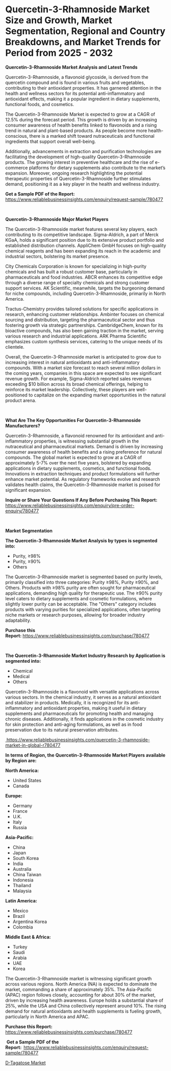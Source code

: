 <p><h1>Quercetin-3-Rhamnoside Market Size and Growth, Market Segmentation, Regional and Country Breakdowns, and Market Trends for Period from 2025 -  2032</h1></p><p><strong>Quercetin-3-Rhamnoside Market Analysis and Latest Trends</strong></p>
<p><p>Quercetin-3-Rhamnoside, a flavonoid glycoside, is derived from the quercetin compound and is found in various fruits and vegetables, contributing to their antioxidant properties. It has garnered attention in the health and wellness sectors for its potential anti-inflammatory and antioxidant effects, making it a popular ingredient in dietary supplements, functional foods, and cosmetics.</p><p>The Quercetin-3-Rhamnoside Market is expected to grow at a CAGR of 12.5% during the forecast period. This growth is driven by an increasing consumer awareness of health benefits linked to flavonoids and a rising trend in natural and plant-based products. As people become more health-conscious, there is a marked shift toward nutraceuticals and functional ingredients that support overall well-being.</p><p>Additionally, advancements in extraction and purification technologies are facilitating the development of high-quality Quercetin-3-Rhamnoside products. The growing interest in preventive healthcare and the rise of e-commerce platforms for dietary supplements also contribute to the market’s expansion. Moreover, ongoing research highlighting the potential therapeutic properties of Quercetin-3-Rhamnoside further stimulates demand, positioning it as a key player in the health and wellness industry.</p></p>
<p><strong>Get a Sample PDF of the Report:&nbsp;</strong> <a href="https://www.reliablebusinessinsights.com/enquiry/request-sample/780477?utm_campaign=2534&utm_medium=2&utm_source=Github&utm_content=ia&utm_term=26032025&utm_id=quercetin-3-rhamnoside">https://www.reliablebusinessinsights.com/enquiry/request-sample/780477</a></p>
<p>&nbsp;</p>
<p><strong>Quercetin-3-Rhamnoside Major Market Players</strong></p>
<p><p>The Quercetin-3-Rhamnoside market features several key players, each contributing to its competitive landscape. Sigma-Aldrich, a part of Merck KGaA, holds a significant position due to its extensive product portfolio and established distribution channels. AppliChem GmbH focuses on high-quality chemical reagents and has been expanding its reach in the academic and industrial sectors, bolstering its market presence.</p><p>City Chemicals Corporation is known for specializing in high-purity chemicals and has built a robust customer base, particularly in pharmaceuticals and food industries. ABCR enhances its competitive edge through a diverse range of specialty chemicals and strong customer support services. AK Scientific, meanwhile, targets the burgeoning demand for niche compounds, including Quercetin-3-Rhamnoside, primarily in North America.</p><p>Tractus-Chemistry provides tailored solutions for specific applications in research, enhancing customer relationships. Ambinter focuses on chemical sourcing and distribution, targeting the pharmaceutical sector and thus fostering growth via strategic partnerships. CambridgeChem, known for its bioactive compounds, has also been gaining traction in the market, serving various research and industrial applications. ARK Pharma Scientific emphasizes custom synthesis services, catering to the unique needs of its clientele.</p><p>Overall, the Quercetin-3-Rhamnoside market is anticipated to grow due to increasing interest in natural antioxidants and anti-inflammatory compounds. With a market size forecast to reach several million dollars in the coming years, companies in this space are expected to see significant revenue growth. For example, Sigma-Aldrich reported sales revenues exceeding $10 billion across its broad chemical offerings, helping to reinforce its market leadership. Collectively, these players are well-positioned to capitalize on the expanding market opportunities in the natural product arena.</p></p>
<p>&nbsp;</p>
<p><strong>What Are The Key Opportunities For Quercetin-3-Rhamnoside Manufacturers?</strong></p>
<p><p>Quercetin-3-Rhamnoside, a flavonoid renowned for its antioxidant and anti-inflammatory properties, is witnessing substantial growth in the nutraceutical and pharmaceutical markets. Demand is driven by increasing consumer awareness of health benefits and a rising preference for natural compounds. The global market is expected to grow at a CAGR of approximately 5-7% over the next five years, bolstered by expanding applications in dietary supplements, cosmetics, and functional foods. Innovations in extraction techniques and product formulations will further enhance market potential. As regulatory frameworks evolve and research validates health claims, the Quercetin-3-Rhamnoside market is poised for significant expansion.</p></p>
<p><strong>Inquire or Share Your Questions If Any Before Purchasing This Report:</strong> <a href="https://www.reliablebusinessinsights.com/enquiry/pre-order-enquiry/780477?utm_campaign=2534&utm_medium=2&utm_source=Github&utm_content=ia&utm_term=26032025&utm_id=quercetin-3-rhamnoside">https://www.reliablebusinessinsights.com/enquiry/pre-order-enquiry/780477</a></p>
<p>&nbsp;</p>
<p><strong>Market Segmentation</strong></p>
<p><strong>The Quercetin-3-Rhamnoside Market Analysis by types is segmented into:</strong></p>
<p><ul><li>Purity, ≥98%</li><li>Purity, ≥90%</li><li>Others</li></ul></p>
<p><p>The Quercetin-3-Rhamnoside market is segmented based on purity levels, primarily classified into three categories: Purity ≥98%, Purity ≥90%, and Others. Products with ≥98% purity are often sought for pharmaceutical applications, demanding high quality for therapeutic use. The ≥90% purity level caters to dietary supplements and cosmetic formulations, where slightly lower purity can be acceptable. The "Others" category includes products with varying purities for specialized applications, often targeting niche markets or research purposes, allowing for broader industry adaptability.</p></p>
<p><strong>Purchase this Report:&nbsp;</strong><a href="https://www.reliablebusinessinsights.com/purchase/780477?utm_campaign=2534&utm_medium=2&utm_source=Github&utm_content=ia&utm_term=26032025&utm_id=quercetin-3-rhamnoside">https://www.reliablebusinessinsights.com/purchase/780477</a></p>
<p>&nbsp;</p>
<p><strong>The Quercetin-3-Rhamnoside Market Industry Research by Application is segmented into:</strong></p>
<p><ul><li>Chemical</li><li>Medical</li><li>Others</li></ul></p>
<p><p>Quercetin-3-Rhamnoside is a flavonoid with versatile applications across various sectors. In the chemical industry, it serves as a natural antioxidant and stabilizer in products. Medically, it is recognized for its anti-inflammatory and antioxidant properties, making it useful in dietary supplements and pharmaceuticals for promoting health and managing chronic diseases. Additionally, it finds applications in the cosmetic industry for skin protection and anti-aging formulations, as well as in food preservation due to its natural preservation attributes.</p></p>
<p><a href="https://www.reliablebusinessinsights.com/quercetin-3-rhamnoside-market-in-global-r780477?utm_campaign=2534&utm_medium=2&utm_source=Github&utm_content=ia&utm_term=26032025&utm_id=quercetin-3-rhamnoside">&nbsp;https://www.reliablebusinessinsights.com/quercetin-3-rhamnoside-market-in-global-r780477</a></p>
<p><strong>In terms of Region, the Quercetin-3-Rhamnoside Market Players available by Region are:</strong></p>
<p>
    <p> <strong> North America: </strong>
        <ul>
            <li>United States</li>
            <li>Canada</li>
        </ul>
        </p> 
    <p> <strong> Europe: </strong>
        <ul>
            <li>Germany</li>
            <li>France</li>
            <li>U.K.</li>
            <li>Italy</li>
            <li>Russia</li>
        </ul>
        </p> 
    <p> <strong> Asia-Pacific: </strong>
        <ul>
            <li>China</li>
            <li>Japan</li>
            <li>South Korea</li>
            <li>India</li>
            <li>Australia</li>
            <li>China Taiwan</li>
            <li>Indonesia</li>
            <li>Thailand</li>
            <li>Malaysia</li>
        </ul>
        </p> 
    <p> <strong> Latin America: </strong>
        <ul>
            <li>Mexico</li>
            <li>Brazil</li>
            <li>Argentina Korea</li>
            <li>Colombia</li>
        </ul>
        </p> 
    <p> <strong> Middle East & Africa: </strong>
        <ul>
            <li>Turkey</li>
            <li>Saudi</li>
            <li>Arabia</li>
            <li>UAE</li>
            <li>Korea</li>
        </ul>
    </p>
    </p>
<p><p>The Quercetin-3-Rhamnoside market is witnessing significant growth across various regions. North America (NA) is expected to dominate the market, commanding a share of approximately 35%. The Asia-Pacific (APAC) region follows closely, accounting for about 30% of the market, driven by increasing health awareness. Europe holds a substantial share of 25%, while the USA and China collectively represent around 10%. The rising demand for natural antioxidants and health supplements is fueling growth, particularly in North America and APAC.</p></p>
<p><strong>Purchase this Report: </strong><a href="https://www.reliablebusinessinsights.com/purchase/780477?utm_campaign=2534&utm_medium=2&utm_source=Github&utm_content=ia&utm_term=26032025&utm_id=quercetin-3-rhamnoside">https://www.reliablebusinessinsights.com/purchase/780477</a></p>
<p>&nbsp;<strong>Get a Sample PDF of the Report:&nbsp;&nbsp;</strong><a href="https://www.reliablebusinessinsights.com/enquiry/request-sample/780477?utm_campaign=2534&utm_medium=2&utm_source=Github&utm_content=ia&utm_term=26032025&utm_id=quercetin-3-rhamnoside">https://www.reliablebusinessinsights.com/enquiry/request-sample/780477</a></p>
<p><strong></strong></p>
<p><p><a href="https://github.com/chungwimbu4/Market-Research-Report-List-1/blob/main/d-tagatose-market.md?utm_campaign=2534&utm_medium=2&utm_source=Github&utm_content=ia&utm_term=26032025&utm_id=quercetin-3-rhamnoside">D-Tagatose Market</a></p></p>